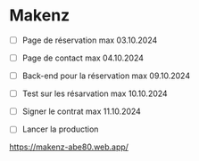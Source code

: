 # Makenz

- [ ] Page de réservation max 03.10.2024
- [ ] Page de contact max 04.10.2024
- [ ] Back-end pour la réservation max 09.10.2024
- [ ] Test sur les résarvation max 10.10.2024
- [ ] Signer le contrat max 11.10.2024
- [ ] Lancer la production


https://makenz-abe80.web.app/
